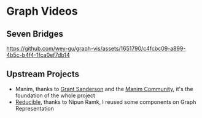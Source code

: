 # Graph Videos

## Seven Bridges

https://github.com/wey-gu/graph-vis/assets/1651790/c4fcbc09-a899-4b5c-b4f4-1fca0ef7db14

## Upstream Projects

- Manim, thanks to [Grant Sanderson](https://github.com/3b1b/manim) and the [Manim Community](https://github.com/ManimCommunity/manim), it's the foundation of the whole project
- [Reducible](https://github.com/nipunramk/Reducible), thanks to Nipun Ramk, I reused some components on Graph Representation
